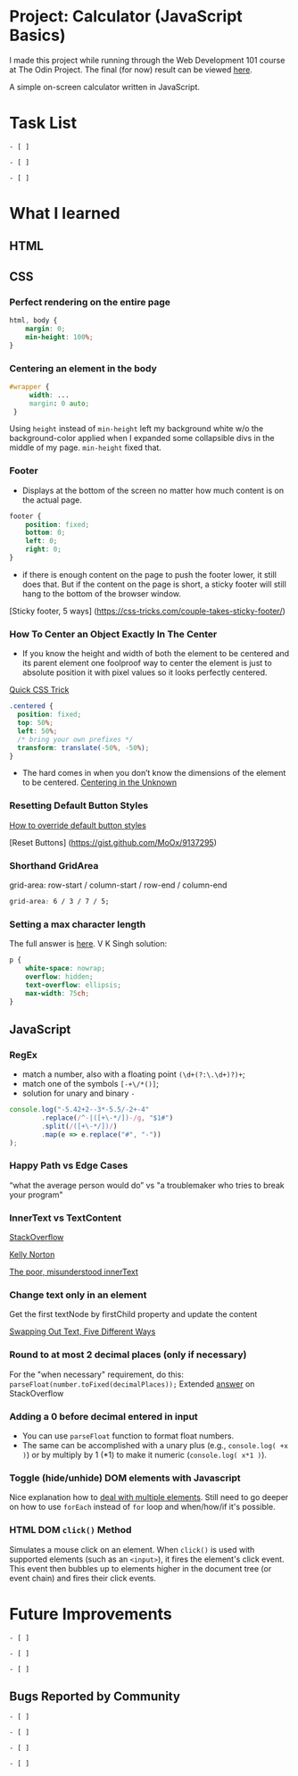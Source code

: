 # Project: Calculator (JavaScript Basics)

I made this project while running through the Web Development 101 course at The Odin Project. The final (for now) result can be viewed [here](). 

A simple on-screen calculator written in JavaScript.

# Task List

    - [ ] 

    - [ ] 

    - [ ] 

# What I learned

## HTML

## CSS

### Perfect rendering on the entire page

```css
html, body {
    margin: 0;
    min-height: 100%;
}
```
### Centering an element in the body

```css
#wrapper {
     width: ...
     margin: 0 auto;
 }
```

Using `height` instead of `min-height` left my background white w/o the background-color applied when I expanded some collapsible divs in the middle of my page. `min-height` fixed that. 

### Footer

- Displays at the bottom of the screen no matter how much content is on the actual page. 

```css
footer {
    position: fixed;
    bottom: 0;
    left: 0;
    right: 0;
}
```
- if there is enough content on the page to push the footer lower, it still does that. But if the content on the page is short, a sticky footer will still hang to the bottom of the browser window.

[Sticky footer, 5 ways] (https://css-tricks.com/couple-takes-sticky-footer/)

### How To Center an Object Exactly In The Center

- If you know the height and width of both the element to be centered and its parent element one foolproof way to center the element is just 
to absolute position it with pixel values so it looks perfectly centered.

[Quick CSS Trick](https://css-tricks.com/quick-css-trick-how-to-center-an-object-exactly-in-the-center/)
```css
.centered {
  position: fixed;
  top: 50%;
  left: 50%;
  /* bring your own prefixes */
  transform: translate(-50%, -50%);
}
```

- The hard comes in when you don’t know the dimensions of the element to be centered. [Centering in the Unknown](https://css-tricks.com/centering-in-the-unknown/)

### Resetting Default Button Styles

[How to override default button styles](https://css-tricks.com/overriding-default-button-styles/)

[Reset Buttons] (https://gist.github.com/MoOx/9137295)

### Shorthand GridArea

grid-area: row-start / column-start / row-end / column-end

```css
grid-area: 6 / 3 / 7 / 5;
```
### Setting a max character length

The full answer is [here](https://stackoverflow.com/questions/26973570/setting-a-max-character-length-in-css). 
V K Singh solution:

```css
p {
    white-space: nowrap;
    overflow: hidden;
    text-overflow: ellipsis;
    max-width: 75ch;
}
```

## JavaScript

### RegEx

- match a number, also with a floating point `(\d+(?:\.\d+)?)+`;
- match one of the symbols `[-+\/*()]`;
- solution for unary and binary `-`
```javascript
console.log("-5.42+2--3*-5.5/-2+-4"
        .replace(/^-|([+\-*/])-/g, "$1#")
        .split(/([+\-*/])/)
        .map(e => e.replace("#", "-"))
);
```

### Happy Path vs Edge Cases
“what the average person would do” vs "a troublemaker who tries to break your program"

### InnerText vs TextContent

[StackOverflow](https://stackoverflow.com/questions/35213147/difference-between-textcontent-vs-innertext)

[Kelly Norton](https://kellegous.com/j/2013/02/27/innertext-vs-textcontent/)

[The poor, misunderstood innerText ](http://perfectionkills.com/the-poor-misunderstood-innerText/)

### Change text only in an element

Get the first textNode by firstChild property and update the content

[Swapping Out Text, Five Different Ways](https://css-tricks.com/swapping-out-text-five-different-ways/)

### Round to at most 2 decimal places (only if necessary)

For the "when necessary" requirement, do this: `parseFloat(number.toFixed(decimalPlaces));`
Extended [answer](https://stackoverflow.com/questions/11832914/round-to-at-most-2-decimal-places-only-if-necessary/11832950#11832950) on StackOverflow 

### Adding a 0 before decimal entered in input

- You can use `parseFloat` function to format float numbers.
- The same can be accomplished with a unary plus (e.g., `console.log( +x )`) or by multiply by 1 (*1) to make it numeric (`console.log( x*1 )`).

### Toggle (hide/unhide) DOM elements with Javascript

Nice explanation how to [deal with multiple elements](https://stackoverflow.com/questions/21070101/show-hide-div-using-javascript).
Still need to go deeper on how to use `forEach` instead of `for` loop and when/how/if it's possible.

### HTML DOM `click()` Method

Simulates a mouse click on an element.
When `click()` is used with supported elements (such as an `<input>`), it fires the element's click event. This event then bubbles up to elements higher in the document tree (or event chain) and fires their click events.

# Future Improvements

    - [ ] 

    - [ ] 

    - [ ] 

## Bugs Reported by Community

    - [ ] 

    - [ ] 

    - [ ] 

    - [ ] 
